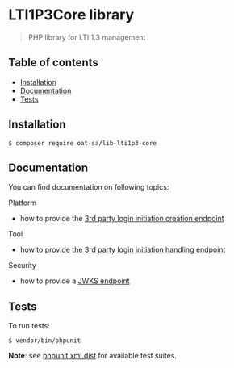 # LTI1P3Core library

> PHP library for LTI 1.3 management

## Table of contents
- [Installation](#installation)
- [Documentation](#documentation)
- [Tests](#tests)

## Installation

```console
$ composer require oat-sa/lib-lti1p3-core
```

## Documentation

You can find documentation on following topics:

Platform
- how to provide the [3rd party login initiation creation endpoint](doc/platform/third_party_initiated_login_creation.md)

Tool
- how to provide the [3rd party login initiation handling endpoint](doc/tool/third_party_initiated_login_handling.md)

Security
- how to provide a [JWKS endpoint](doc/security/jwks.md)

## Tests

To run tests:

```console
$ vendor/bin/phpunit
```
**Note**: see [phpunit.xml.dist](phpunit.xml.dist) for available test suites.